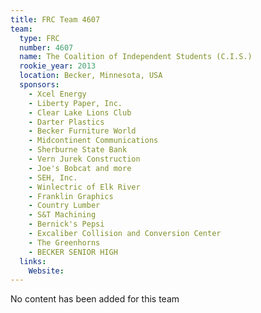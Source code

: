 ```yaml
---
title: FRC Team 4607
team:
  type: FRC
  number: 4607
  name: The Coalition of Independent Students (C.I.S.)
  rookie_year: 2013
  location: Becker, Minnesota, USA
  sponsors:
    - Xcel Energy
    - Liberty Paper, Inc.
    - Clear Lake Lions Club
    - Darter Plastics
    - Becker Furniture World
    - Midcontinent Communications
    - Sherburne State Bank
    - Vern Jurek Construction
    - Joe's Bobcat and more
    - SEH, Inc.
    - Winlectric of Elk River
    - Franklin Graphics
    - Country Lumber
    - S&T Machining
    - Bernick's Pepsi
    - Excaliber Collision and Conversion Center
    - The Greenhorns
    - BECKER SENIOR HIGH
  links:
    Website: 
---
```

No content has been added for this team